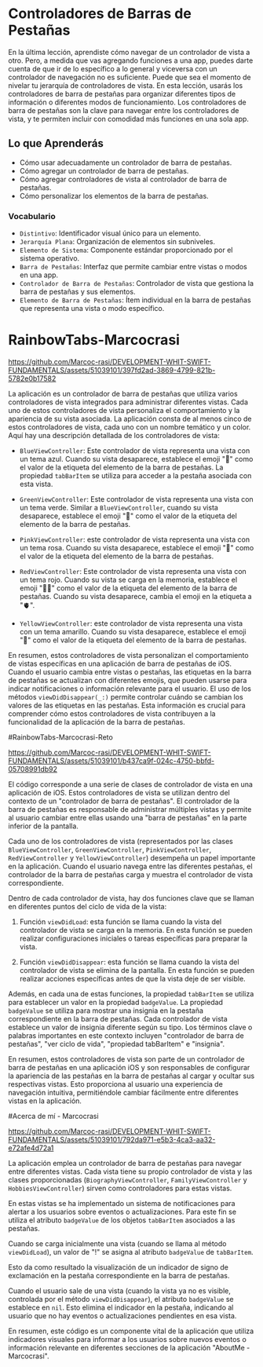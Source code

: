 # Controladores de Barras de Pestañas

En la última lección, aprendiste cómo navegar de un controlador de vista a otro. Pero, a medida que vas agregando funciones a una app, puedes darte cuenta de que ir de lo específico a lo general y viceversa con un controlador de navegación no es suficiente. Puede que sea el momento de nivelar tu jerarquía de controladores de vista.
En esta lección, usarás los controladores de barra de pestañas para organizar diferentes tipos de información o diferentes modos de funcionamiento. Los controladores de barra de pestañas son la clave para navegar entre los controladores de vista, y te permiten incluir con comodidad más funciones en una sola app.

## Lo que Aprenderás
- Cómo usar adecuadamente un controlador de barra de pestañas.
- Cómo agregar un controlador de barra de pestañas.
- Cómo agregar controladores de vista al controlador de barra de pestañas.
- Cómo personalizar los elementos de la barra de pestañas.

### Vocabulario
- `Distintivo`: Identificador visual único para un elemento.
- `Jerarquía Plana`: Organización de elementos sin subniveles.
- `Elemento de Sistema`: Componente estándar proporcionado por el sistema operativo.
- `Barra de Pestañas`: Interfaz que permite cambiar entre vistas o modos en una app.
- `Controlador de Barra de Pestañas`: Controlador de vista que gestiona la barra de pestañas y sus elementos.
- `Elemento de Barra de Pestañas`: Ítem individual en la barra de pestañas que representa una vista o modo específico.

# RainbowTabs-Marcocrasi

https://github.com/Marcoc-rasi/DEVELOPMENT-WHIT-SWIFT-FUNDAMENTALS/assets/51039101/397fd2ad-3869-4799-821b-5782e0b17582

La aplicación es un controlador de barra de pestañas que utiliza varios controladores de vista integrados para administrar diferentes vistas. Cada uno de estos controladores de vista personaliza el comportamiento y la apariencia de su vista asociada. La aplicación consta de al menos cinco de estos controladores de vista, cada uno con un nombre temático y un color. Aquí hay una descripción detallada de los controladores de vista:

- `BlueViewController`: Este controlador de vista representa una vista con un tema azul. Cuando su vista desaparece, establece el emoji "🦄" como el valor de la etiqueta del elemento de la barra de pestañas. La propiedad `tabBarItem` se utiliza para acceder a la pestaña asociada con esta vista.

- `GreenViewController`: Este controlador de vista representa una vista con un tema verde. Similar a `BlueViewController`, cuando su vista desaparece, establece el emoji "🦕" como el valor de la etiqueta del elemento de la barra de pestañas.

- `PinkViewController`: este controlador de vista representa una vista con un tema rosa. Cuando su vista desaparece, establece el emoji "🐉" como el valor de la etiqueta del elemento de la barra de pestañas.

- `RedViewController`: Este controlador de vista representa una vista con un tema rojo. Cuando su vista se carga en la memoria, establece el emoji "🖕🏿" como el valor de la etiqueta del elemento de la barra de pestañas. Cuando su vista desaparece, cambia el emoji en la etiqueta a "🫀".

- `YellowViewController`: este controlador de vista representa una vista con un tema amarillo. Cuando su vista desaparece, establece el emoji "🐲" como el valor de la etiqueta del elemento de la barra de pestañas.

En resumen, estos controladores de vista personalizan el comportamiento de vistas específicas en una aplicación de barra de pestañas de iOS. Cuando el usuario cambia entre vistas o pestañas, las etiquetas en la barra de pestañas se actualizan con diferentes emojis, que pueden usarse para indicar notificaciones o información relevante para el usuario. El uso de los métodos `viewDidDisappear(_:)` permite controlar cuándo se cambian los valores de las etiquetas en las pestañas. Esta información es crucial para comprender cómo estos controladores de vista contribuyen a la funcionalidad de la aplicación de la barra de pestañas.

#RainbowTabs-Marcocrasi-Reto

https://github.com/Marcoc-rasi/DEVELOPMENT-WHIT-SWIFT-FUNDAMENTALS/assets/51039101/b437ca9f-024c-4750-bbfd-05708991db92

El código corresponde a una serie de clases de controlador de vista en una aplicación de iOS. Estos controladores de vista se utilizan dentro del contexto de un "controlador de barra de pestañas". El controlador de la barra de pestañas es responsable de administrar múltiples vistas y permite al usuario cambiar entre ellas usando una "barra de pestañas" en la parte inferior de la pantalla.

Cada uno de los controladores de vista (representados por las clases `BlueViewController`, `GreenViewController`, `PinkViewController`, `RedViewController` y `YellowViewController`) desempeña un papel importante en la aplicación. Cuando el usuario navega entre las diferentes pestañas, el controlador de la barra de pestañas carga y muestra el controlador de vista correspondiente.

Dentro de cada controlador de vista, hay dos funciones clave que se llaman en diferentes puntos del ciclo de vida de la vista:

1. Función `viewDidLoad`: esta función se llama cuando la vista del controlador de vista se carga en la memoria. En esta función se pueden realizar configuraciones iniciales o tareas específicas para preparar la vista.

2. Función `viewDidDisappear`: esta función se llama cuando la vista del controlador de vista se elimina de la pantalla. En esta función se pueden realizar acciones específicas antes de que la vista deje de ser visible.

Además, en cada una de estas funciones, la propiedad `tabBarItem` se utiliza para establecer un valor en la propiedad `badgeValue`. La propiedad `badgeValue` se utiliza para mostrar una insignia en la pestaña correspondiente en la barra de pestañas. Cada controlador de vista establece un valor de insignia diferente según su tipo. Los términos clave o palabras importantes en este contexto incluyen "controlador de barra de pestañas", "ver ciclo de vida", "propiedad tabBarItem" e "insignia".

En resumen, estos controladores de vista son parte de un controlador de barra de pestañas en una aplicación iOS y son responsables de configurar la apariencia de las pestañas en la barra de pestañas al cargar y ocultar sus respectivas vistas. Esto proporciona al usuario una experiencia de navegación intuitiva, permitiéndole cambiar fácilmente entre diferentes vistas en la aplicación.

#Acerca de mí - Marcocrasi

https://github.com/Marcoc-rasi/DEVELOPMENT-WHIT-SWIFT-FUNDAMENTALS/assets/51039101/792da971-e5b3-4ca3-aa32-e72afe4d72a1

La aplicación emplea un controlador de barra de pestañas para navegar entre diferentes vistas. Cada vista tiene su propio controlador de vista y las clases proporcionadas (`BiographyViewController`, `FamilyViewController` y `HobbiesViewController`) sirven como controladores para estas vistas.

En estas vistas se ha implementado un sistema de notificaciones para alertar a los usuarios sobre eventos o actualizaciones. Para este fin se utiliza el atributo `badgeValue` de los objetos `tabBarItem` asociados a las pestañas.

Cuando se carga inicialmente una vista (cuando se llama al método `viewDidLoad`), un valor de "!" se asigna al atributo `badgeValue` de `tabBarItem`.

Esto da como resultado la visualización de un indicador de signo de exclamación en la pestaña correspondiente en la barra de pestañas.

Cuando el usuario sale de una vista (cuando la vista ya no es visible, controlada por el método `viewDidDisappear`), el atributo `badgeValue` se establece en `nil`. Esto elimina el indicador en la pestaña, indicando al usuario que no hay eventos o actualizaciones pendientes en esa vista.

En resumen, este código es un componente vital de la aplicación que utiliza indicadores visuales para informar a los usuarios sobre nuevos eventos o información relevante en diferentes secciones de la aplicación "AboutMe - Marcocrasi".

